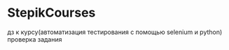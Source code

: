 # StepikCourses
дз к курсу(автоматизация тестирования с помощью selenium и python)
проверка задания
